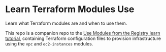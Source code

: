 # Learn Terraform Modules Use

Learn what Terraform modules are and when to use them.

This repo is a companion repo to the [Use Modules from the Registry learn tutorial](https://learn.hashicorp.com/tutorials/terraform/module-use?in=terraform/modules), containing Terraform configuration files to provision infrastructure using the `vpc` and `ec2-instances` modules.